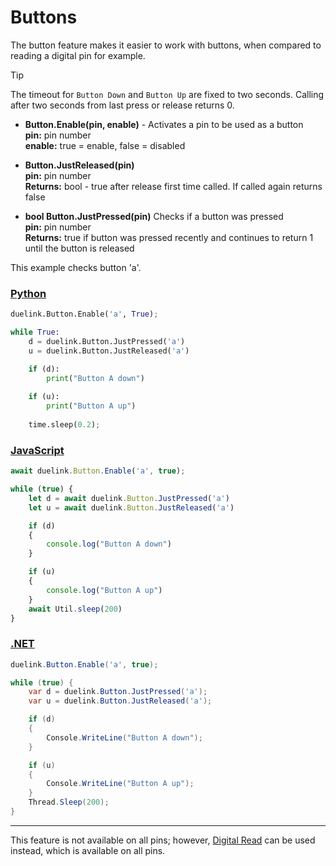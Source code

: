 # Buttons

The button feature makes it easier to work with buttons, when compared to reading a digital pin for example.

> [!TIP] 
> The timeout for `Button Down` and `Button Up` are fixed to two seconds. Calling after two seconds from last press or release returns 0.

- **Button.Enable(pin, enable)** - Activates a pin to be used as a button<br>
**pin:** pin number<br>
**enable:** true = enable, false = disabled  <br>

- **Button.JustReleased(pin)** <br>
**pin:** pin number<br>
**Returns:** bool - true after release first time called. If called again returns false<br>

- **bool Button.JustPressed(pin)** Checks if a button was pressed<br>
**pin:** pin number<br>
**Returns:** true if button was pressed recently and continues to return 1 until the button is released

This example checks button 'a'.

### [Python](#tab/py)

```py
duelink.Button.Enable('a', True);

while True:
    d = duelink.Button.JustPressed('a')
    u = duelink.Button.JustReleased('a')

    if (d):    
        print("Button A down")
    
    if (u):    
        print("Button A up")
    
    time.sleep(0.2);
```



### [JavaScript](#tab/js)
```js
await duelink.Button.Enable('a', true);

while (true) {
    let d = await duelink.Button.JustPressed('a')
    let u = await duelink.Button.JustReleased('a')

    if (d)
    {
        console.log("Button A down")
    }

    if (u)
    {
        console.log("Button A up")
    }
    await Util.sleep(200)
}
```

### [.NET](#tab/net)
```cs
duelink.Button.Enable('a', true);

while (true) {
    var d = duelink.Button.JustPressed('a');
    var u = duelink.Button.JustReleased('a');

    if (d)
    {
        Console.WriteLine("Button A down");
    }

    if (u)
    {
        Console.WriteLine("Button A up");
    }
    Thread.Sleep(200);
}
```
---

This feature is not available on all pins; however, [Digital Read](digital.md) can be used instead, which is available on all pins.

